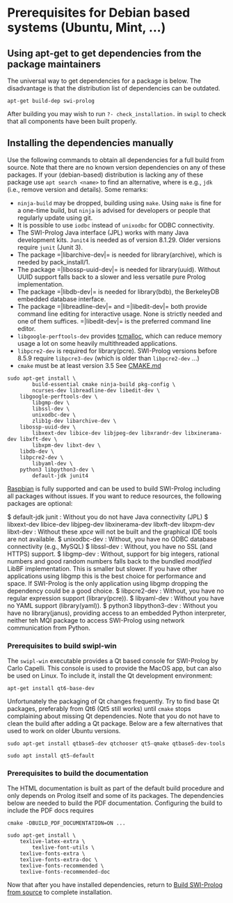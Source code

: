 # Prerequisites for Debian based systems (Ubuntu, Mint, ...)

## Using apt-get to get dependencies from the package maintainers

The universal way to get dependencies for a package is below.   The disadvantage is that the distribution list of dependencies can be outdated.

    apt-get build-dep swi-prolog

After building you may wish to run `?- check_installation.` in `swipl` to check that all components have been built properly.

## Installing the dependencies manually

Use the following commands to obtain all dependencies for a full build
from source. Note that there are no known version dependencies on any of
these packages. If your (debian-based) distribution is lacking any of
these package use ``apt search <name>`` to find an alternative, where
<name> is e.g., `jdk` (i.e., remove version and details). Some remarks:

  - ``ninja-build`` may be dropped, building using `make`.  Using `make`
    is fine for a one-time build, but `ninja` is advised for developers
    or people that regularly update using git.
  - It is possible to use `iodbc` instead of `unixodbc` for ODBC
    connectivity.
  - The SWI-Prolog Java interface (JPL) works with many Java development
    kits.  `Junit4` is needed as of version 8.1.29.  Older versions require
    `junit` (Junit 3).
  - The package =|libarchive-dev|= is needed for library(archive),
    which is needed by pack_install/1.
  - The package =|libossp-uuid-dev|= is needed for library(uuid). Without
    UUID support falls back to a slower and less versatile pure Prolog
	implementation.
  - The package =|libdb-dev|= is needed for
    library(bdb), the BerkeleyDB embedded database interface.
  - The package =|libreadline-dev|= and =|libedit-dev|= both provide
    command line editing for interactive usage.  None is strictly
    needed and one of them suffices. =|libedit-dev|= is the preferred
    command line editor.
  - ``libgoogle-perftools-dev`` provides
    [tcmalloc](https://github.com/google/tcmalloc), which can reduce
    memory usage a lot on some heavily multithreaded applications.
  - `libpcre2-dev` is required for library(pcre).  SWI-Prolog versions before
    8.5.9 require `libpcre3-dev` (which is older than `libpcre2-dev` ...)
  - `cmake` must be at least version 3.5 See
    [CMAKE.md](https://github.com/SWI-Prolog/swipl-devel/blob/master/CMAKE.md)

```shell
sudo apt-get install \
        build-essential cmake ninja-build pkg-config \
        ncurses-dev libreadline-dev libedit-dev \
	libgoogle-perftools-dev \
        libgmp-dev \
        libssl-dev \
        unixodbc-dev \
        zlib1g-dev libarchive-dev \
	libossp-uuid-dev \
        libxext-dev libice-dev libjpeg-dev libxrandr-dev libxinerama-dev libxft-dev \
        libxpm-dev libxt-dev \
	libdb-dev \
	libpcre2-dev \
        libyaml-dev \
	python3 libpython3-dev \
        default-jdk junit4
```

[Raspbian](<Raspbian.md>) is fully supported and can be used to build SWI-Prolog
including all packages without issues. If you want to reduce resources, the following packages are optional:

  $ default-jdk junit :
  Without you do not have Java connectivity (JPL)
  $ libxext-dev libice-dev libjpeg-dev libxinerama-dev libxft-dev libxpm-dev libxt-dev :
  Without these _xpce_ will not be built and the graphical IDE tools are
  not available.
  $ unixodbc-dev :
  Without, you have no ODBC database connectivity (e.g., MySQL)
  $ libssl-dev :
  Without, you have no SSL (and HTTPS) support.
  $ libgmp-dev :
  Without, support for big integers, rational numbers and good random
  numbers falls back to the bundled _modified_ LibBF implementation.  This
  is smaller but slower.  If you have other applications using libgmp this
  is the best choice for performance and space.  If SWI-Prolog is the only
  application using libgmp dropping the dependency could be a good choice.
  $ libpcre2-dev :
  Without, you have no regular expression support (library(pcre)).
  $ libyaml-dev :
  Without you have no YAML support (library(yaml)).
  $ python3 libpython3-dev :
  Without you have no library(janus), providing access to an embedded
  Python interpreter, neither teh MQI package to access SWI-Prolog using
  network communication from Python.

### Prerequisites to build swipl-win

The `swipl-win` executable provides a Qt based console for SWI-Prolog by
Carlo Capelli. This console is used to provide the MacOS app, but can
also be used on Linux. To include it, install the Qt development
environment:

```shell
apt-get install qt6-base-dev
```

Unfortunately the packaging of Qt changes frequently.  Try to find
base Qt packages, preferably from Qt6 (Qt5 still works) until `cmake`
stops complaining about missing Qt dependencies.  Note that you do not
have to clean the build after adding a Qt package.  Below are a few
alternatives that used to work on older Ubuntu versions.

```shell
sudo apt-get install qtbase5-dev qtchooser qt5-qmake qtbase5-dev-tools
```

```shell
sudo apt install qt5-default
```

### Prerequisites to build the documentation

The HTML documentation is built as part of the default build procedure
and only depends on Prolog itself and some of its packages. The
dependencies below are needed to build the PDF documentation.
Configuring the build to include the PDF docs requires

    cmake -DBUILD_PDF_DOCUMENTATION=ON ...

```shell
sudo apt-get install \
	texlive-latex-extra \
        texlive-font-utils \
	texlive-fonts-extra \
	texlive-fonts-extra-doc \
	texlive-fonts-recommended \
	texlive-fonts-recommended-doc
```

Now that after you have installed dependencies, return to [Build
SWI-Prolog from source](<unix.html>) to complete installation.
